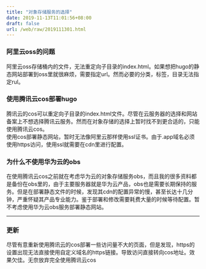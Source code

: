 ```yaml
---
title: "对象存储服务的选择"
date: 2019-11-13T11:01:56+08:00
draft: false
url: /web/raw/2019111301.html
---
```

### 阿里云oss的问题
阿里云oss存储桶内的文件，无法重定向子目录的index.html。如果想把hugo的静态网站部署到oss里就很麻烦，需要指定url。然而必要的分类，标签，目录无法指定rul。

### 使用腾讯云cos部署hugo
腾讯云的cos可以重定向子目录的index.html文件。尽管在云服务器的选择和网站备案上不想选择腾讯云服务。然而在对象存储的选择上暂时找不到更合适的，只能使用腾讯云cos。  
使用cos部署静态网站，暂时无法像阿里云那样使用ssl证书。由于.app域名必须使用https访问，使用ssl就需要在cdn里进行配置。

### 为什么不使用华为云的obs
在使用腾讯云cos之前就在考虑华为云的对象存储服务obs，而且我的很多资料都是备份在obs里的，由于主要服务器就是华为云产品，obs也是需要长期保持的服务。但是在部署静态文件的时候，发现其cdn的配置异常的慢，甚至长达十几分钟，严重怀疑其产品专业能力。鉴于部署和修改需要耗费大量的时候等待配置。暂不考虑使用华为云obs服务部署静态网站。

***************
### 更新 
尽管有意重新使用腾讯云的cos部署一些访问量不大的页面，但是发现，https的设置出现无法直接使用自定义域名的https链接。导致访问直接转向cos地址。效果欠佳。无奈放弃完全使用腾讯云cos